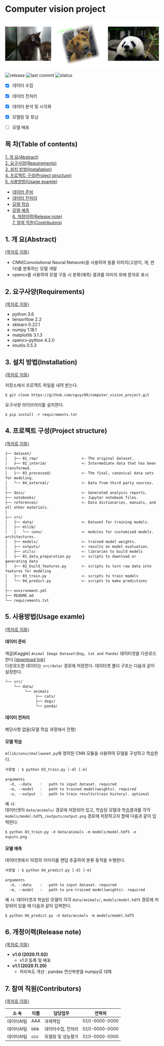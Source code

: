 # Computer vision project  
<!--배너이미지 추가 영역-->
![Banner](logo.png)

<!--뱃지 추가 영역-->
<!--버전--> <!--최종 수정일--> <!--진행현황(active/진행중, on-hold/중지, completed/완료-->
![release](https://img.shields.io/badge/release-v1.0-blue) ![last commit](https://img.shields.io/badge/last%20commit-20%2F11%2F03-yellowgreen) ![status](https://img.shields.io/badge/status-completed-lightgrey)

<!--과제 수행범위 추가영역-->
- [x] 데이터 수집
- [x] 데이터 전처리
- [x] 데이터 분석 및 시각화
- [x] 모델링 및 튜닝
- [ ] 모델 배포


## 목 차(Table of contents)  
[1. 개 요(Abstract)](#1-개-요abstract)  
[2. 요구사양(Requirements)](#2-요구사양requirements)  
[3. 설치 방법(Installation)](#3-설치-방법installation)  
[4. 프로젝트 구성(Project structure)](#4-프로젝트-구성project-structure)  
[5. 사용방법(Usage examle)](#5-사용방법usage-examle)  
  - [데이터 준비](#데이터-준비)  
  - [데이터 전처리](#데이터-전처리)  
  - [모델 학습](#모델-학습)  
  - [모델 예측](#모델-예측)  
[6. 개정이력(Release note)](#6-개정이력release-note)  
[7. 참여 직원(Contributors)](#7-참여-직원contributors)  


## 1. 개 요(Abstract)
[(목차로 이동)](#1-개-요abstract)  
- CNN(Convolutional Neural Network)을 사용하여 동물 이미지(고양이, 개, 판다)를 분류하는 모델 개발
- opencv를 사용하여 모델 구동 시 분류(예측) 결과를 이미지 위에 문자로 표시 


## 2. 요구사양(Requirements)
[(목차로 이동)](#1-개-요abstract)   

- python 3.6
- tensorflow 2.2
- sklearn 0.22.1
- numpy 1.18.1
- matplotlib 3.1.3
- opencv-python 4.2.0
- imutils 0.5.3

## 3. 설치 방법(Installation)
[(목차로 이동)](#1-개-요abstract)     

저장소에서 프로젝트 파일을 내려 받는다.
```
$ git clone https://github.com/sguys99/computer_vision_project.git
```
요구사양 라이브러리를 설치한다.
```
$ pip install -r requirements.txt
```
      
## 4. 프로젝트 구성(Project structure)
[(목차로 이동)](#1-개-요abstract)  

```
├── dataset/
│   ├── 01_row/                    <- The original dataset.
│   ├── 02_interim/                <- Intermediate data that has been transformed.
│   ├── 03_processed/              <- The final, canonical data sets for modeling.
│   └── 04_external/               <- Data from third party sources.
│
├── docs/                          <- Generated analysis reports.
├── notebooks/                     <- Jupyter notebook files.
├── references/                    <- Data dictionaries, manuals, and all other materials.
│
├── src/
│   ├── data/                      <- Dataset for training models.
│   ├── mllib/
│   │   └── conv/                  <- modules for customized models. architectures.
│   ├── models/                    <- trained model weights.
│   ├── outputs/                   <- results on model evaluation. 
│   ├── utils/                     <- libraries to build models
│   ├── 01_data_preparation.py     <- scripts to download or generating data
│   ├── 02_build_features.py       <- scripts to turn raw data into features for modeling
│   ├── 03_train.py                <- scripts to train models
│   └── 04_predict.py              <- scripts to make predictions
│
├── environment.yml
├── README.md
└── requirements.txt
```
  
## 5. 사용방법(Usage examle)
[(목차로 이동)](#1-개-요abstract)  

#### 데이터 준비
캐글(Kaggle) `Animal Image Dataset(Dog, Cat and Panda)` 데이터셋을 다운로드한다.[[download link]](https://www.kaggle.com/ashishsaxena2209/animal-image-datasetdog-cat-and-panda)  
다운로드한 데이터는 `src/data/` 경로에 저장한다. 데이터셋 폴더 구조는 다음과 같이 설정한다.
```
└── src/
    └── data/
         └── animals
              ├── cats/
              ├── dogs/
              └── panda/
```
#### 데이터 전처리
해당사항 없음(모델 학습 과정에서 진행)

#### 모델 학습
`mllib/conv/shallownet.py`에 정의된 CNN 모듈을 사용하여 모델을 구성하고 학습한다.
```
사용법 : $ python 03_train.py [-d] [-m]

arguments 
  -d, --data    :   path to input dataset. required 
  -m, --model   :   path to trained model(weights). required
  -o, --output  :   path to train results(train history). optional
```

예 시:  
데이터셋이 `data/animals/` 경로에 저장되어 있고, 학습된 모델과 학습결과를 각각  `models/model.hdf5`, `/outputs/output.png` 경로에 저장하고자 할때 다음과 같이 입력한다.  
```
$ python 03_train.py -d data/animals -m models/model.hdf5 -o ouputs.png
```
#### 모델 예측
데이터셋에서 10장의 이미지를 랜덤 추출하여 분류 동작을 수행한다. 
```
사용법 : $ python 04_predict.py [-d] [-m] 

arguments 
  -d, --data    :   path to input dataset. required 
  -m, --model   :   path to pre-trained model(weights). required
```
예 시:
데이터셋과 학습된 모델이 각각 `data/animals/`, `models/model.hdf5` 경로에 저장되어 있을 때 다음과 같이 입력한다.  
```
$ python 04_predict.py -d data/animals -m models/model.hdf5
```

## 6. 개정이력(Release note)
[(목차로 이동)](#1-개-요abstract)  
- **v1.0 (2020.11.02)**
  - v1.0 등록 및 배포
- **v1.1 (2020.11.20)** 
  - 처리속도 개선 : pandas 연산부분을 numpy로 대체

## 7. 참여 직원(Contributors)
[(목차로 이동)](#1-개-요abstract)  

|소 속     |  이름    |  담당업무         |  연락처    |
|--------- |---------|------------------|------------|
|데이터AI팀 | AAA     | 과제책임         |010-0000-0000|
|데이터AI팀 | bbb     | 데이터수집, 전처리|010-0000-0000|
|데이터AI팀 | ccc     | 모델링 및 성능평가|010-0000-0000|

